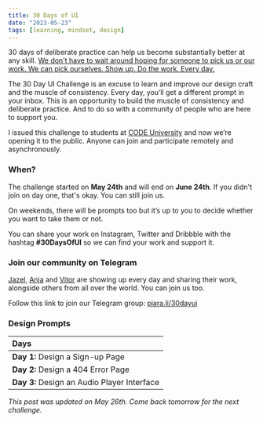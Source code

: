 ```yaml
---
title: 30 Days of UI
date: "2023-05-23"
tags: [learning, mindset, design]
---
```

30 days of deliberate practice can help us become substantially better at any skill. [We don't have to wait around hoping for someone to pick us or our work. We can pick ourselves. Show up. Do the work. Every day.](https://moonwith.com/posts/train)

The 30 Day UI Challenge is an excuse to learn and improve our design craft and the muscle of consistency. Every day, you’ll get a different prompt in your inbox. This is an opportunity to build the muscle of consistency and deliberate practice. And to do so with a community of people who are here to support you.

I issued this challenge to students at [CODE University](http://code.berlin/) and now we’re opening it to the public. Anyone can join and participate remotely and asynchronously.

### When?
The challenge started on **May 24th** and will end on **June 24th**. If you didn't join on day one, that's okay. You can still join us.

On weekends, there will be prompts too but it’s up to you to decide whether you want to take them or not.

You can share your work on Instagram, Twitter and Dribbble with the hashtag **#30DaysOfUI** so we can find your work and support it.

### Join our community on Telegram
[Jazel](https://dribbble.com/jazzy_c), [Anja](https://www.instagram.com/kaanjaaa/) and [Vitor](https://www.instagram.com/__vitorabreu/) are showing up every day and sharing their work, alongside others from all over the world. You can join us too.

Follow this link to join our Telegram group: [piara.li/30dayui](https://piara.li/30dayui)

### Design Prompts

| Days |
| :- |
| **Day 1:** Design a Sign-up Page  |
| **Day 2:** Design a 404 Error Page |
| **Day 3:** Design an Audio Player Interface |

*This post was updated on May 26th. Come back tomorrow for the next challenge.*
